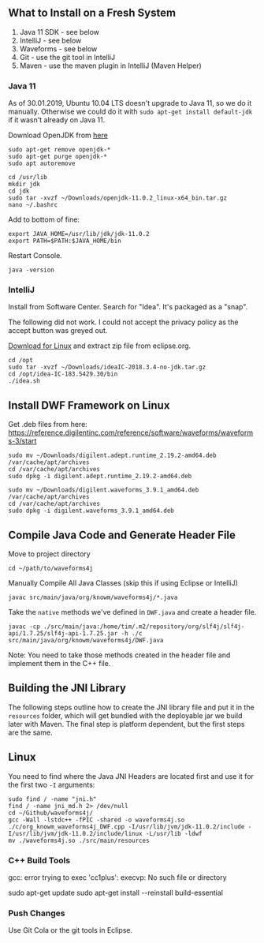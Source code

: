 ## What to Install on a Fresh System

1. Java 11 SDK - see below
1. IntelliJ - see below
1. Waveforms - see below
1. Git - use the git tool in IntelliJ
1. Maven - use the maven plugin in IntelliJ (Maven Helper)

### Java 11

As of 30.01.2019, Ubuntu 10.04 LTS doesn't upgrade to Java 11, so we do it manually. Otherwise we could do it with `sudo apt-get install default-jdk` if it wasn't already on Java 11. 

Download OpenJDK from [here](https://jdk.java.net/11/)

```
sudo apt-get remove openjdk-*
sudo apt-get purge openjdk-*
sudo apt autoremove

cd /usr/lib
mkdir jdk
cd jdk
sudo tar -xvzf ~/Downloads/openjdk-11.0.2_linux-x64_bin.tar.gz
nano ~/.bashrc
```

Add to bottom of fine:

```
export JAVA_HOME=/usr/lib/jdk/jdk-11.0.2
export PATH=$PATH:$JAVA_HOME/bin
```

Restart Console.

```
java -version
```

### IntelliJ

Install from Software Center. Search for "Idea". It's packaged as a "snap".

The following did not work. I could not accept the privacy policy as the accept button was greyed out.

[Download for Linux](https://www.jetbrains.com/idea/download/index.html#section=linux) and extract zip file from eclipse.org.

```
cd /opt
sudo tar -xvzf ~/Downloads/ideaIC-2018.3.4-no-jdk.tar.gz
cd /opt/idea-IC-183.5429.30/bin
./idea.sh
```

## Install DWF Framework on Linux

Get .deb files from here: <https://reference.digilentinc.com/reference/software/waveforms/waveforms-3/start>

```  
sudo mv ~/Downloads/digilent.adept.runtime_2.19.2-amd64.deb /var/cache/apt/archives
cd /var/cache/apt/archives
sudo dpkg -i digilent.adept.runtime_2.19.2-amd64.deb

sudo mv ~/Downloads/digilent.waveforms_3.9.1_amd64.deb /var/cache/apt/archives
cd /var/cache/apt/archives
sudo dpkg -i digilent.waveforms_3.9.1_amd64.deb
```

## Compile Java Code and Generate Header File

Move to project directory
    
    cd ~/path/to/waveforms4j

Manually Compile All Java Classes (skip this if using Eclipse or IntelliJ)

    javac src/main/java/org/knowm/waveforms4j/*.java

Take the `native` methods we've defined in `DWF.java` and create a header file.

```
javac -cp ./src/main/java:/home/tim/.m2/repository/org/slf4j/slf4j-api/1.7.25/slf4j-api-1.7.25.jar -h ./c src/main/java/org/knowm/waveforms4j/DWF.java
```
Note: You need to take those methods created in the header file and implement them in the C++ file.

## Building the JNI Library

The following steps outline how to create the JNI library file and put it in the `resources` folder, which will get bundled with the deployable jar we build later with Maven. The final step is platform dependent, but the first steps are the same.

## Linux

You need to find where the Java JNI Headers are located first and use it for the first two `-I` arguments:

```
sudo find / -name "jni.h"
find / -name jni_md.h 2> /dev/null
cd ~/Github/waveforms4j/
gcc -Wall -lstdc++ -fPIC -shared -o waveforms4j.so ./c/org_knowm_waveforms4j_DWF.cpp -I/usr/lib/jvm/jdk-11.0.2/include -I/usr/lib/jvm/jdk-11.0.2/include/linux -L/usr/lib -ldwf
mv ./waveforms4j.so ./src/main/resources
```
 













### C++ Build Tools

gcc: error trying to exec 'cc1plus': execvp: No such file or directory

sudo apt-get update
sudo apt-get install --reinstall build-essential

### Push Changes

Use Git Cola or the git tools in Eclipse.

